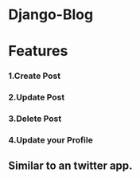 # Django-Blog
# Features
  ### 1.Create Post
   ### 2.Update Post
  ### 3.Delete Post
  ### 4.Update your Profile
## Similar to an twitter app.
